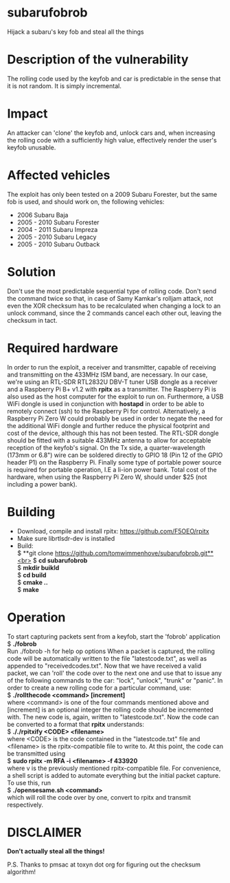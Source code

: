 # subarufobrob
Hijack a subaru's key fob and steal all the things

# Description of the vulnerability
The rolling code used by the keyfob and car is predictable in the sense that it is not random. It is simply incremental.

# Impact
An attacker can 'clone' the keyfob and, unlock cars and, when increasing the rolling code with a sufficiently high value, effectively render the user's keyfob unusable.

# Affected vehicles
The exploit has only been tested on a 2009 Subaru Forester, but the same fob is used, and should work on, the following vehicles:
 - 2006 Subaru Baja
 - 2005 - 2010 Subaru Forester
 - 2004 - 2011 Subaru Impreza
 - 2005 - 2010 Subaru Legacy
 - 2005 - 2010 Subaru Outback

# Solution
Don't use the most predictable sequential type of rolling code. Don't send the command twice so that, in case of Samy Kamkar's rolljam attack, not even the XOR checksum has to be recalculated when changing a lock to an unlock command, since the 2 commands cancel each other out, leaving the checksum in tact.

# Required hardware
In order to run the exploit, a receiver and transmitter, capable of receiving and transmitting on the 433MHz ISM band, are necessary. In our case, we're using an RTL-SDR RTL2832U DBV-T tuner USB dongle as a receiver and a Raspberry Pi B+ v1.2 with **rpitx** as a transmitter. The Raspberry Pi is also used as the host computer for the exploit to run on. Furthermore, a USB WiFi dongle is used in conjunction with **hostapd** in order to be able to remotely connect (ssh) to the Raspberry Pi for control. Alternatively, a Raspberry Pi Zero W could probably be used in order to negate the need for the additional WiFi dongle and further reduce the physical footprint and cost of the device, although this has not been tested.
The RTL-SDR dongle should be fitted with a suitable 433MHz antenna to allow for acceptable reception of the keyfob's signal. On the Tx side, a quarter-wavelength (173mm or 6.8") wire can be soldered directly to GPIO 18 (Pin 12 of the GPIO header P1) on the Raspberry Pi. Finally some type of portable power source is required for portable operation, I.E a li-ion power bank.
Total cost of the hardware, when using the Raspberry Pi Zero W, should under $25 (not including a power bank).

# Building
 - Download, compile and install rpitx: https://github.com/F5OEO/rpitx
 - Make sure librtlsdr-dev is installed
 - Build:<br>
   $ **git clone https://github.com/tomwimmenhove/subarufobrob.git**<br>
   $ **cd subarufobrob**<br>
   $ **mkdir buikld**<br>
   $ **cd build**<br>
   $ **cmake ..**<br>
   $ **make**<br>
   
# Operation
To start capturing packets sent from a keyfob, start the 'fobrob' application<br>
   $ **./fobrob**<br>
Run ./fobrob -h for help op options
When a packet is captured, the rolling code will be automatically written to the file "latestcode.txt", as well as appended to "receivedcodes.txt". Now that we have received a valid packet, we can 'roll' the code over to the next one and use that to issue any of the following commands to the car: "lock", "unlock", "trunk" or "panic". In order to create a new rolling code for a particular command, use:<br>
   $ **./rollthecode &lt;command&gt; [increment]**<br>
where &lt;command&gt; is one of the four commands mentioned above and [increment] is an optional integer the rolling code should be incremented with. The new code is, again, written to "latestcode.txt". Now the code can be converted to a format that **rpitx** understands:<br>
   $ **././rpitxify &lt;CODE&gt; &lt;filename&gt;**<br>
where &lt;CODE&gt; is the code contained in the "latestcode.txt" file and &lt;filename&gt; is the rpitx-compatible file to write to. At this point, the code can be transmitted using<br>
   $ **sudo rpitx -m RFA -i &lt;filename&gt; -f 433920**<br>
where v is the previously mentioned rpitx-compatible file.
For convenience, a shell script is added to automate everything but the initial packet capture. To use this, run<br>
   $ **./opensesame.sh &lt;command&gt;**<br>
which will roll the code over by one, convert to rpitx and transmit respectively.

# DISCLAIMER
**Don't actually steal all the things!**

P.S. Thanks to pmsac at toxyn dot org for figuring out the checksum algorithm!
